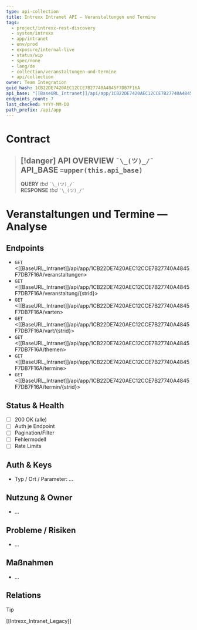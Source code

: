 ```yaml
---
type: api-collection
title: Intrexx Intranet API — Veranstaltungen und Termine
tags:
  - project/intrexx-rest-discovery
  - system/intrexx
  - app/intranet
  - env/prod
  - exposure/internal-live
  - status/wip
  - spec/none
  - lang/de
  - collection/veranstaltungen-und-termine
  - api/collection
owner: Team Integration
guid_hash: 1CB22DE7420AEC12CCE7B27740A4845F7DB7F16A
api_base: "[[BaseURL_Intranet]]/api/app/1CB22DE7420AEC12CCE7B27740A4845F7DB7F16A"
endpoints_count: 7
last_checked: YYYY-MM-DD
path_prefix: /api/app
---
```




#  Contract

> [!danger] API OVERVIEW `¯\_(ツ)_/¯`
> **API_BASE** `=upper(this.api_base)`
> ---
> **QUERY** _tbd_ `¯\_(ツ)_/¯`  
> **RESPONSE** _tbd_ `¯\_(ツ)_/¯`

# Veranstaltungen und Termine — Analyse

## Endpoints
- `GET` <[[BaseURL_Intranet]]/api/app/1CB22DE7420AEC12CCE7B27740A4845F7DB7F16A/veranstaltungen>
- `GET` <[[BaseURL_Intranet]]/api/app/1CB22DE7420AEC12CCE7B27740A4845F7DB7F16A/veranstaltung/{strid}>
- `GET` <[[BaseURL_Intranet]]/api/app/1CB22DE7420AEC12CCE7B27740A4845F7DB7F16A/varten>
- `GET` <[[BaseURL_Intranet]]/api/app/1CB22DE7420AEC12CCE7B27740A4845F7DB7F16A/vart/{strid}>
- `GET` <[[BaseURL_Intranet]]/api/app/1CB22DE7420AEC12CCE7B27740A4845F7DB7F16A/themen>
- `GET` <[[BaseURL_Intranet]]/api/app/1CB22DE7420AEC12CCE7B27740A4845F7DB7F16A/termine>
- `GET` <[[BaseURL_Intranet]]/api/app/1CB22DE7420AEC12CCE7B27740A4845F7DB7F16A/termin/{strid}>

## Status & Health
- [ ] 200 OK (alle)
- [ ] Auth je Endpoint
- [ ] Pagination/Filter
- [ ] Fehlermodell
- [ ] Rate Limits

## Auth & Keys
- Typ / Ort / Parameter: _…_

## Nutzung & Owner
- _…_

## Probleme / Risiken
- _…_

## Maßnahmen
- _…_

## Relations
> [!tip]
> [[Intrexx_Intranet_Legacy]]
